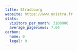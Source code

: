 ```yaml
---
title: Strasbourg
website: https://www.unistra.fr
stats:
  visitors_per_month: 3100000
  average_pageviews: 7.64
carbon:
  home: 0
  legal: 0
---
```

